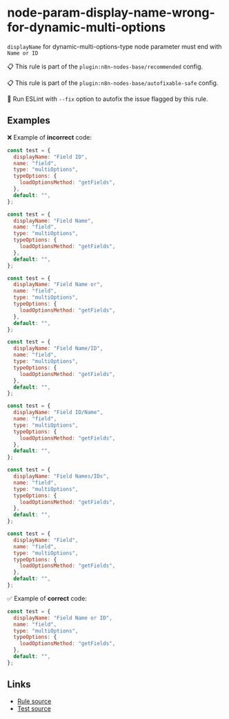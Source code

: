 [//]: # "File generated from a template. Do not edit this file directly."

# node-param-display-name-wrong-for-dynamic-multi-options

`displayName` for dynamic-multi-options-type node parameter must end with `Name or ID`

📋 This rule is part of the `plugin:n8n-nodes-base/recommended` config.

📋 This rule is part of the `plugin:n8n-nodes-base/autofixable-safe` config.

🔧 Run ESLint with `--fix` option to autofix the issue flagged by this rule.

## Examples

❌ Example of **incorrect** code:

```js
const test = {
  displayName: "Field ID",
  name: "field",
  type: "multiOptions",
  typeOptions: {
    loadOptionsMethod: "getFields",
  },
  default: "",
};

const test = {
  displayName: "Field Name",
  name: "field",
  type: "multiOptions",
  typeOptions: {
    loadOptionsMethod: "getFields",
  },
  default: "",
};

const test = {
  displayName: "Field Name or",
  name: "field",
  type: "multiOptions",
  typeOptions: {
    loadOptionsMethod: "getFields",
  },
  default: "",
};

const test = {
  displayName: "Field Name/ID",
  name: "field",
  type: "multiOptions",
  typeOptions: {
    loadOptionsMethod: "getFields",
  },
  default: "",
};

const test = {
  displayName: "Field ID/Name",
  name: "field",
  type: "multiOptions",
  typeOptions: {
    loadOptionsMethod: "getFields",
  },
  default: "",
};

const test = {
  displayName: "Field Names/IDs",
  name: "field",
  type: "multiOptions",
  typeOptions: {
    loadOptionsMethod: "getFields",
  },
  default: "",
};

const test = {
  displayName: "Field",
  name: "field",
  type: "multiOptions",
  typeOptions: {
    loadOptionsMethod: "getFields",
  },
  default: "",
};
```

✅ Example of **correct** code:

```js
const test = {
  displayName: "Field Name or ID",
  name: "field",
  type: "multiOptions",
  typeOptions: {
    loadOptionsMethod: "getFields",
  },
  default: "",
};
```

## Links

- [Rule source](../../lib/rules/node-param-display-name-wrong-for-dynamic-multi-options.ts)
- [Test source](../../tests/node-param-display-name-wrong-for-dynamic-multi-options.test.ts)

